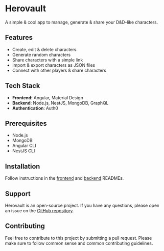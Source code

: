 # Herovault

A simple & cool app to manage, generate & share your D&D-like characters.

## Features

- Create, edit & delete characters
- Generate random characters
- Share characters with a simple link
- Import & export characters as JSON files
- Connect with other players & share characters
<!-- - Dark mode -->

## Tech Stack

- **Frontend**: Angular, Material Design
- **Backend**: Node.js, NestJS, MongoDB, GraphQL
- **Authentication**: Auth0
<!-- - **Deployment**: Docker, AWS -->

## Prerequisites

- Node.js
- MongoDB
- Angular CLI
- NestJS CLI

## Installation

Follow instructions in the [frontend](herovault-front/README.md) and [backend](herovault-back/README.md) READMEs.

## Support

Herovault is an open-source project. If you have any questions, please open an issue on the [GitHub repository](https://github.com/rojikaru/herovault/issues).

## Contributing

Feel free to contribute to this project by submitting a pull request. Please make sure to follow common sense and common contributing guidelines.
